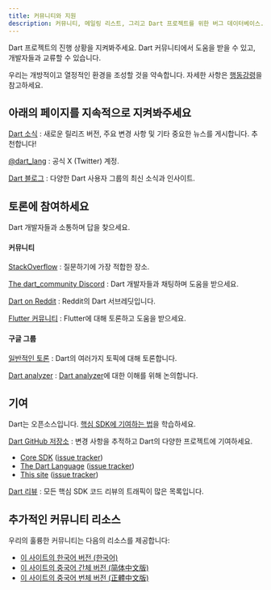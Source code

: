 ```yaml
---
title: 커뮤니티와 지원
description: 커뮤니티, 메일링 리스트, 그리고 Dart 프로젝트를 위한 버그 데이터베이스.
---
```


Dart 프로젝트의 진행 상황을 지켜봐주세요.
Dart 커뮤니티에서 도움을 받을 수 있고, 개발자들과 교류할 수 있습니다.

우리는 개방적이고 열정적인 환경을 조성할 것을 약속합니다.
자세한 사항은 [행동강령](/community/code-of-conduct)을 참고하세요.


## 아래의 페이지를 지속적으로 지켜봐주세요

[Dart 소식]({{group}}/d/forum/announce)
: 새로운 릴리즈 버전, 주요 변경 사항 및 기타 중요한 뉴스를 게시합니다. 추천합니다!

[@dart_lang](https://twitter.com/dart_lang)
: 공식 X (Twitter) 계정.

[Dart 블로그](https://medium.com/dartlang)
: 다양한 Dart 사용자 그룹의 최신 소식과 인사이트.

## 토론에 참여하세요

Dart 개발자들과 소통하며 답을 찾으세요.

#### 커뮤니티

[StackOverflow](https://stackoverflow.com/tags/dart)
: 질문하기에 가장 적합한 장소.

[The dart_community Discord](https://discord.gg/Qt6DgfAWWx)
: Dart 개발자들과 채팅하며 도움을 받으세요.

[Dart on Reddit](https://www.reddit.com/r/dartlang)
: Reddit의 Dart 서브레딧입니다.

[Flutter 커뮤니티]({{site.flutter}}/community#community-grid)
: Flutter에 대해 토론하고 도움을 받으세요.

#### 구글 그룹

[일반적인 토론]({{group}}/d/forum/misc)
: Dart의 여러가지 토픽에 대해 토론합니다.

[Dart analyzer]({{group}}/d/forum/analyzer-discuss)
: [Dart analyzer](/tools/dart-analyze)에 대한 이해를 위해 논의합니다.

## 기여

Dart는 오픈소스입니다.
[핵심 SDK에 기여하는 법]({{site.repo.dart.sdk}}/blob/main/CONTRIBUTING.md)을 학습하세요.

[Dart GitHub 저장소]({{site.repo.dart.org}}/)
: 변경 사항을 추적하고 Dart의 다양한 프로젝트에 기여하세요.
  * [Core SDK]({{site.repo.dart.sdk}}/)
    ([issue tracker]({{site.repo.dart.sdk}}/issues/))
  * [The Dart Language]({{site.repo.dart.lang}})
    ([issue tracker]({{site.repo.dart.lang}}/issues))
  * [This site]({{site.repo.this}}/)
    ([issue tracker]({{site.repo.this}}/issues/))

[Dart 리뷰]({{group}}/d/forum/reviews)
: 모든 핵심 SDK 코드 리뷰의 트래픽이 많은 목록입니다.

## 추가적인 커뮤니티 리소스

우리의 훌륭한 커뮤니티는 다음의 리소스를 제공합니다:

* [이 사이트의 한국어 버전 (한국어)](https://dart-ko.dev/)
* [이 사이트의 중국어 간체 버전 (简体中文版)](https://dart.cn)
* [이 사이트의 중국어 번체 버전 (正體中文版)](https://dart.tw.gh.miniasp.com/)